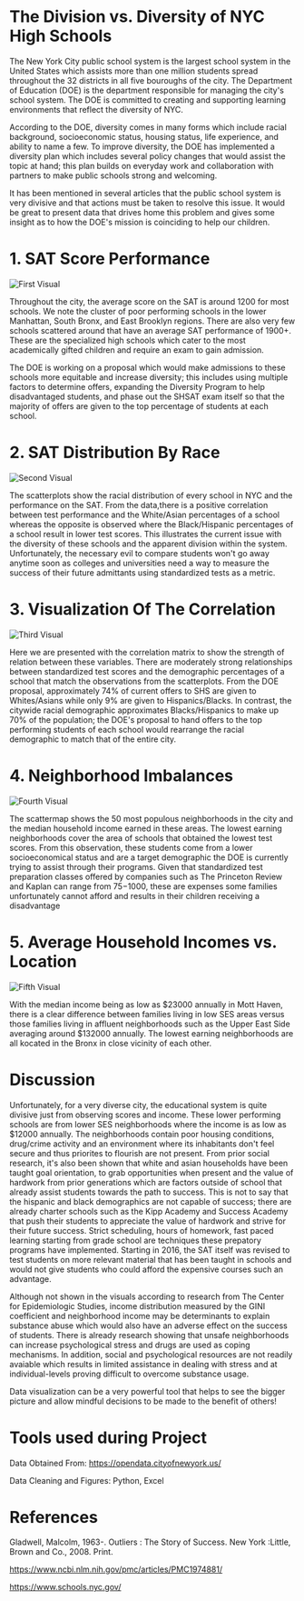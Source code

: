 # The Division vs. Diversity of NYC High Schools

The New York City public school system is the largest school system in the United States which assists more 
than one million students spread throughout the 32 districts in all five bouroughs of the city. The 
Department of Education (DOE) is the department responsible for managing the city's school system.
The DOE is committed to creating and supporting learning environments that reflect the diversity 
of NYC. 

According to the DOE, diversity comes in many forms which include racial background, socioeconomic status,
housing status, life experience, and ability to name a few. To improve diversity, the DOE has implemented 
a diversity plan which includes several policy changes that would assist the topic at hand; this plan 
builds on everyday work and collaboration with partners to make public schools strong and welcoming. 

It has been mentioned in several articles that the public school system is very divisive and that actions 
must be taken to resolve this issue. It would be great to present data that drives home this problem and gives some 
insight as to how the DOE's mission is coinciding to help our children.

# 1. SAT Score Performance 

![First Visual](https://github.com/ElvinGranados/Side-Project-2-/blob/master/Visuals/Visual1.png)

Throughout the city, the average score on the SAT is around 1200 for most schools. We note the cluster 
of poor performing schools in the lower Manhattan, South Bronx, and East Brooklyn regions. There are also 
very few schools scattered around that have an average SAT performance of 1900+. These are the specialized 
high schools which cater to the most academically gifted children and require an exam to gain admission.

The DOE is working on a proposal which would make admissions to these schools more equitable and increase diversity; this 
includes using multiple factors to determine offers, expanding the Diversity Program to help disadvantaged students, and 
phase out the SHSAT exam itself so that the majority of offers are given to the top percentage of students at each school. 

# 2. SAT Distribution By Race

![Second Visual](https://github.com/ElvinGranados/Side-Project-2-/blob/master/Visuals/Visual5.png)

The scatterplots show the racial distribution of every school in NYC and the performance on the SAT. From the data,there is a positive correlation between test performance and the White/Asian percentages of a school whereas the opposite is observed where the Black/Hispanic percentages of a school result in lower test scores. This illustrates the current issue with the diversity of these schools and the apparent division within the system. Unfortunately, the necessary evil to compare students won't go away anytime soon as  colleges and universities need a way to measure the success of their future admittants using standardized tests as a metric. 

# 3. Visualization Of The Correlation

![Third Visual](https://github.com/ElvinGranados/Side-Project-2-/blob/master/Visuals/Visual4.png)

Here we are presented with the correlation matrix to show the strength of relation between these variables. There are moderately strong relationships between standardized test scores and the demographic percentages of a school that match the observations from the scatterplots. From the DOE proposal, approximately 74% of current offers to SHS are given to Whites/Asians while only 9% are given to Hispanics/Blacks. In contrast, the citywide racial demographic approximates Blacks/Hispanics to make up 70% of the population; the DOE's proposal to hand offers to the top performing students of each school would rearrange the racial demographic to match that of the entire city. 

# 4. Neighborhood Imbalances 

![Fourth Visual](https://github.com/ElvinGranados/Side-Project-2-/blob/master/Visuals/Visual2.png)

The scattermap shows the 50 most populous neighborhoods in the city and the median household income earned in these areas. The lowest earning neighborhoods cover the area of schools that obtained the lowest test scores. From this observation, these students come from a lower socioeconomical status and are a target demographic the DOE is currently trying to assist through their programs. Given that standardized test preparation classes offered by companies such as The Princeton Review and Kaplan can range from $75-$1000, these are expenses some families unfortunately cannot afford and results in their children receiving a disadvantage 

# 5. Average Household Incomes vs. Location 

![Fifth Visual](https://github.com/ElvinGranados/Side-Project-2-/blob/master/Visuals/Visual3.png)

With the median income being as low as $23000 annually in Mott Haven, there is a clear difference between families living in low SES areas versus those families living in affluent neighborhoods such as the Upper East Side averaging around $132000 annually. The lowest earning neighborhoods are all kocated in the Bronx in close vicinity of each other. 

# Discussion

Unfortunately, for a very diverse city, the educational system is quite divisive just from observing scores and income. These
lower performing schools are from lower SES neighborhoods where the income is as low as $12000 annually. The neighborhoods contain poor housing conditions, drug/crime activity and an environment where its inhabitants don't feel secure and thus priorites to flourish are not present. From prior social research, it's also been shown that white and asian households have been taught goal orientation, to grab opportunities when present and the value of hardwork from prior generations which are factors outside of school that already assist students towards the path to success. This is not to say that the hispanic and black demographics are not capable of success; there are already charter schools such as the Kipp Academy and Success Academy that push their students to appreciate the value of hardwork and strive for their future success. Strict scheduling, hours of homework, fast paced learning starting from grade school are techniques these prepatory programs have implemented. Starting in 2016, the SAT itself was revised to test students on more relevant material that has been taught in schools and would not give students who could afford the expensive courses such an advantage. 

Although not shown in the visuals according to research from The Center for Epidemiologic Studies, income distribution measured by the GINI coefficient and neighborhood income may be determinants to explain substance abuse which would also have an adverse effect on the success of students. There is already research showing that unsafe neighborhoods can increase psychological stress and drugs are used as coping mechanisms. In addition, social and psychological resources are not readily avaiable which results in limited assistance in dealing with stress and at individual-levels proving difficult to overcome substance usage. 

Data visualization can be a very powerful tool that helps to see the bigger picture and allow mindful decisions to be made to the benefit of others! 

# Tools used during Project
Data Obtained From: https://opendata.cityofnewyork.us/

Data Cleaning and Figures: Python, Excel 

# References 
Gladwell, Malcolm, 1963-. Outliers : The Story of Success. New York :Little, Brown and Co., 2008. Print.

https://www.ncbi.nlm.nih.gov/pmc/articles/PMC1974881/

https://www.schools.nyc.gov/
















